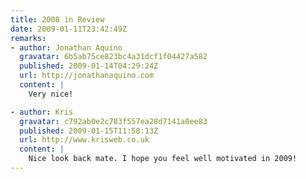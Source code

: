 ```yaml
---
title: 2008 in Review
date: 2009-01-11T23:42:49Z
remarks:
- author: Jonathan Aquino
  gravatar: 6b5ab75ce823bc4a31dcf1f04427a582
  published: 2009-01-14T04:29:24Z
  url: http://jonathanaquino.com
  content: |
    Very nice!

- author: Kris
  gravatar: c792ab0e2c783f557ea28d7141a0ee83
  published: 2009-01-15T11:58:13Z
  url: http://www.krisweb.co.uk
  content: |
    Nice look back mate. I hope you feel well motivated in 2009!
---
```

